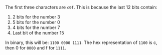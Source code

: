 The first three characters are `c0f`. This is because the last 12 bits contain:

1. 2 bits for the number 3
2. 5 bits for the number 0
3. 4 bits for the number 7
4. Last bit of the number 15

In binary, this will be: `1100 0000 1111`. The hex representation of `1100` is
c, then 0 for `0000` and f for `1111`.
